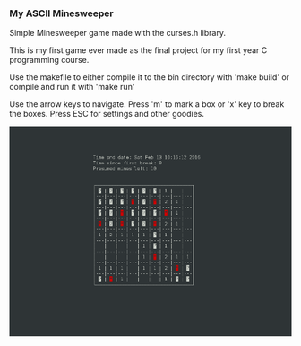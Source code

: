 ### My ASCII Minesweeper
Simple Minesweeper game made with the curses.h library.

This is my first game ever made as the final project for my first year
C programming course.

Use the makefile to either compile it to the bin directory with 'make build'
or compile and run it with 'make run'

Use the arrow keys to navigate.
Press 'm' to mark a box or 'x' key to break the boxes.
Press ESC for settings and other goodies.


![](/pics/mine.png)
